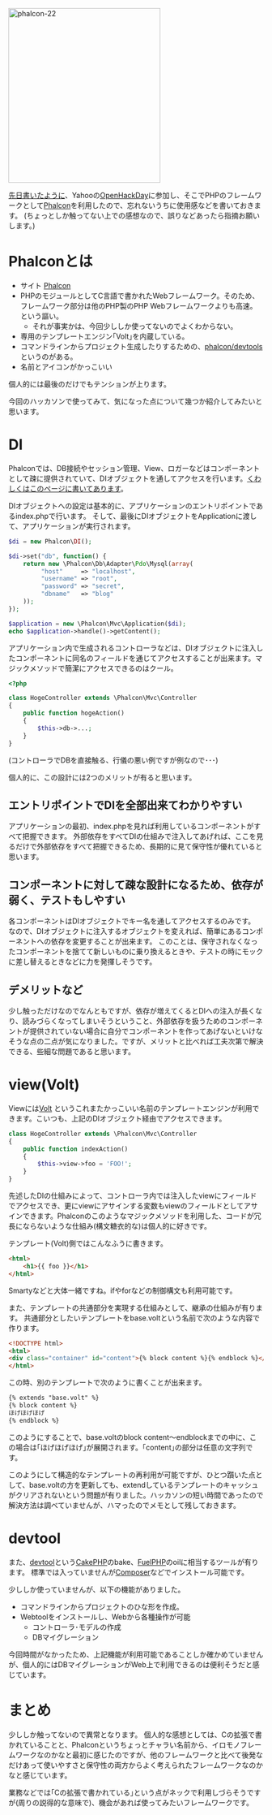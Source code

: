 <a href="http://manaten.net/wp-content/uploads/2014/02/phalcon-22.png"><img src="http://manaten.net/wp-content/uploads/2014/02/phalcon-22.png" alt="phalcon-22" width="300" height="344" class="aligncenter size-full wp-image-928" /></a>

[先日書いたように](http://blog.manaten.net/entry/open-hack-day-2)、Yahooの[OpenHackDay](http://yhacks.jp/ohd2/)に参加し、そこでPHPのフレームワークとして[Phalcon](http://phalconphp.com/ja/)を利用したので、忘れないうちに使用感などを書いておきます。
(ちょっとしか触ってない上での感想なので、誤りなどあったら指摘お願いします。)

<!-- more -->

# Phalconとは

* サイト [Phalcon](http://phalconphp.com/ja/)
* PHPのモジュールとしてC言語で書かれたWebフレームワーク。そのため、フレームワーク部分は他のPHP製のPHP Webフレームワークよりも高速。という謳い。
  * それが事実かは、今回少ししか使ってないのでよくわからない。
* 専用のテンプレートエンジン｢Volt｣を内蔵している。
* コマンドラインからプロジェクト生成したりするための、[phalcon/devtools](https://github.com/phalcon/phalcon-devtools)というのがある。
* 名前とアイコンがかっこいい

個人的には最後のだけでもテンションが上ります。

今回のハッカソンで使ってみて、気になった点について幾つか紹介してみたいと思います。


# DI

Phalconでは、DB接続やセッション管理、View、ロガーなどはコンポーネントとして疎に提供されていて、DIオブジェクトを通してアクセスを行います。[くわしくはこのページに書いてあります](http://docs.phalconphp.com/en/latest/reference/di.html)。

DIオブジェクトへの設定は基本的に、アプリケーションのエントリポイントであるindex.phpで行います。
そして、最後にDIオブジェクトをApplicationに渡して、アプリケーションが実行されます。

```php
$di = new Phalcon\DI();

$di->set("db", function() {
    return new \Phalcon\Db\Adapter\Pdo\Mysql(array(
         "host"     => "localhost",
         "username" => "root",
         "password" => "secret",
         "dbname"   => "blog"
    ));
});

$application = new \Phalcon\Mvc\Application($di);
echo $application->handle()->getContent();
```

アプリケーション内で生成されるコントローラなどは、DIオブジェクトに注入したコンポーネントに同名のフィールドを通じてアクセスすることが出来ます。マジックメソッドで簡潔にアクセスできるのはクール。

```php
<?php

class HogeController extends \Phalcon\Mvc\Controller
{
    public function hogeAction()
    {
        $this->db->...;
    }
}
```
(コントローラでDBを直接触る、行儀の悪い例ですが例なので･･･)

個人的に、この設計には2つのメリットが有ると思います。

## エントリポイントでDIを全部出来てわかりやすい
アプリケーションの最初、index.phpを見れば利用しているコンポーネントがすべて把握できます。
外部依存をすべてDIの仕組みで注入してあげれば、ここを見るだけで外部依存をすべて把握できるため、長期的に見て保守性が優れていると思います。

## コンポーネントに対して疎な設計になるため、依存が弱く、テストもしやすい
各コンポーネントはDIオブジェクトでキー名を通してアクセスするのみです。
なので、DIオブジェクトに注入するオブジェクトを変えれば、簡単にあるコンポーネントへの依存を変更することが出来ます。
このことは、保守されなくなったコンポーネントを捨てて新しいものに乗り換えるときや、テストの時にモックに差し替えるときなどに力を発揮しそうです。

## デメリットなど
少し触っただけなのでなんともですが、依存が増えてくるとDIへの注入が長くなり、読みづらくなってしまいそうということ、外部依存を扱うためのコンポーネントが提供されていない場合に自分でコンポーネントを作ってあげないといけなそうな点の二点が気になりました。ですが、メリットと比べれば工夫次第で解決できる、些細な問題であると思います。


# view(Volt)
Viewには[Volt](http://docs.phalconphp.com/en/latest/reference/volt.html) というこれまたかっこいい名前のテンプレートエンジンが利用できます。こいつも、上記のDIオブジェクト経由でアクセスできます。

```php
class HogeController extends \Phalcon\Mvc\Controller
{
    public function indexAction()
    {
        $this->view->foo = 'FOO!';
    }
}
```

先述したDIの仕組みによって、コントローラ内では注入したviewにフィールドでアクセスでき、更にviewにアサインする変数もviewのフィールドとしてアサインできます。Phalconのこのようなマジックメソッドを利用した、コードが冗長にならないような仕組み(構文糖衣的な)は個人的に好きです。

テンプレート(Volt)側ではこんなふうに書きます。

```html
<html>
    <h1>{{ foo }}</h1>
</html>
```

Smartyなどと大体一緒ですね。ifやforなどの制御構文も利用可能です。

また、テンプレートの共通部分を実現する仕組みとして、継承の仕組みが有ります。
共通部分としたいテンプレートをbase.voltという名前で次のような内容で作ります。

```html
<!DOCTYPE html>
<html>
<div class="container" id="content">{% block content %}{% endblock %}</div>
</html>

```

この時、別のテンプレートで次のように書くことが出来ます。

```html
{% extends "base.volt" %}
{% block content %}
ほげほげほげ
{% endblock %}
```
このようにすることで、base.voltのblock content～endblockまでの中に、この場合は｢ほげほげほげ｣が展開されます。｢content｣の部分は任意の文字列です。

このようにして構造的なテンプレートの再利用が可能ですが、ひとつ躓いた点として、base.voltの方を更新しても、extendしているテンプレートのキャッシュがクリアされないという問題が有りました。ハッカソンの短い時間であったので解決方法は調べていませんが、ハマったのでメモとして残しておきます。



# devtool
また、[devtool](https://github.com/phalcon/phalcon-devtools)という[CakePHP](http://cakephp.jp/)のbake、[FuelPHP](http://fuelphp.com/)のoilに相当するツールが有ります。
標準では入っていませんが[Composer](https://getcomposer.org/)などでインストール可能です。

少ししか使っていませんが、以下の機能がありました。

* コマンドラインからプロジェクトのひな形を作成。
* Webtoolをインストールし、Webから各種操作が可能
  * コントローラ･モデルの作成
  * DBマイグレーション

今回時間がなかったため、上記機能が利用可能であることしか確かめていませんが、個人的にはDBマイグレーションがWeb上で利用できるのは便利そうだと感じています。


# まとめ

少ししか触ってないので異常となります。
個人的な感想としては、Cの拡張で書かれていることと、Phalconというちょっとチャラい名前から、イロモノフレームワークなのかなと最初に感じたのですが、他のフレームワークと比べて後発なだけあって使いやすさと保守性の両方からよく考えられたフレームワークなのかなと感じています。

業務などでは｢Cの拡張で書かれている｣という点がネックで利用しづらそうですが(周りの説得的な意味で)、機会があれば使ってみたいフレームワークです。